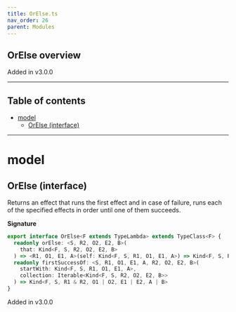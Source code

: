 ```yaml
---
title: OrElse.ts
nav_order: 26
parent: Modules
---
```


## OrElse overview

Added in v3.0.0

---

<h2 class="text-delta">Table of contents</h2>

- [model](#model)
  - [OrElse (interface)](#orelse-interface)

---

# model

## OrElse (interface)

Returns an effect that runs the first effect and in case of failure, runs
each of the specified effects in order until one of them succeeds.

**Signature**

```ts
export interface OrElse<F extends TypeLambda> extends TypeClass<F> {
  readonly orElse: <S, R2, O2, E2, B>(
    that: Kind<F, S, R2, O2, E2, B>
  ) => <R1, O1, E1, A>(self: Kind<F, S, R1, O1, E1, A>) => Kind<F, S, R1 & R2, O1 | O2, E1 | E2, A | B>
  readonly firstSuccessOf: <S, R1, O1, E1, A, R2, O2, E2, B>(
    startWith: Kind<F, S, R1, O1, E1, A>,
    collection: Iterable<Kind<F, S, R2, O2, E2, B>>
  ) => Kind<F, S, R1 & R2, O1 | O2, E1 | E2, A | B>
}
```

Added in v3.0.0

